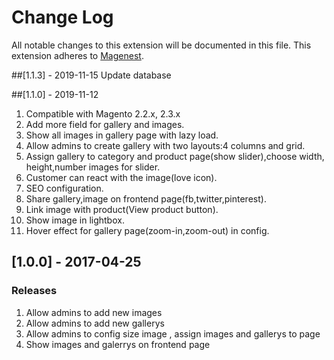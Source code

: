 # Change Log
All notable changes to this extension will be documented in this file.
This extension adheres to [Magenest](http://magenest.com/).

##[1.1.3] - 2019-11-15
Update database

##[1.1.0] - 2019-11-12
1. Compatible with Magento 2.2.x, 2.3.x
2. Add more field for gallery and images.
3. Show all images in gallery page with lazy load.
4. Allow admins to create gallery with two layouts:4 columns and grid.
5. Assign gallery to category and product page(show slider),choose width, height,number images for slider.
6. Customer can react with the image(love icon).
7. SEO configuration.
8. Share gallery,image on frontend page(fb,twitter,pinterest).
9. Link image with product(View product button).
10. Show image in lightbox.
11. Hover effect for gallery page(zoom-in,zoom-out) in config.

## [1.0.0] - 2017-04-25
### Releases
1. Allow admins to add new images
2. Allow admins to add new gallerys
4. Allow admins to config size image , assign images and gallerys to page
5. Show images and galerrys on frontend page

